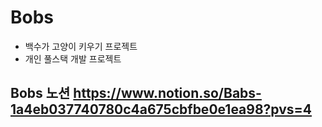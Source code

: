 # Bobs
- 백수가 고양이 키우기 프로젝트
- 개인 풀스택 개발 프로젝트

## Bobs 노션 https://www.notion.so/Babs-1a4eb037740780c4a675cbfbe0e1ea98?pvs=4
